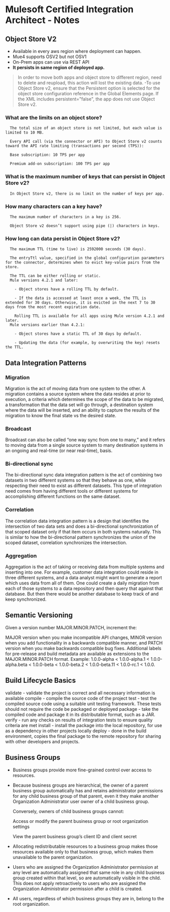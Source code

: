 # Mulesoft Certified Integration Architect - Notes

## Object Store V2
 - Available in every aws region where deployment can happen.
 - Mue4 supports OSV2 but not OSV1
 - On-Prem apps can use via REST API
 - **It persists in same region of deployed app.**
 > In order to move both apps and object store to different region, need to delete and reupload, this action will lost the existing data.
 -To use Object Store v2, ensure that the Persistent option is selected for the object store configuration reference in the Global Elements page. If the XML includes persistent="false", the app does not use Object Store v2.
 
 ### What are the limits on an object store?
      The total size of an object store is not limited, but each value is limited to 10 MB.

      Every API call (via the connector or API) to Object Store v2 counts toward the API rate limiting (transactions per second (TPS)):

      Base subscription: 10 TPS per app

      Premium add-on subscription: 100 TPS per app

 ### What is the maximum number of keys that can persist in Object Store v2?
      In Object Store v2, there is no limit on the number of keys per app.

 ### How many characters can a key have?
      The maximum number of characters in a key is 256.

      Object Store v2 doesn’t support using pipe (|) characters in keys.
 
### How long can data persist in Object Store v2?
      The maximum TTL (time to live) is 2592000 seconds (30 days).

      The entryTtl value, specified in the global configuration parameters for the connector, determines when to evict key-value pairs from the store.

      The TTL can be either rolling or static.
      Mule versions 4.2.1 and later:

        - Object stores have a rolling TTL by default.

        - If the data is accessed at least once a week, the TTL is extended for 30 days. Otherwise, it is evicted in the next 7 to 30 days from the most recent expiration date.

        Rolling TTL is available for all apps using Mule version 4.2.1 and later.
      Mule versions earlier than 4.2.1:

        - Object stores have a static TTL of 30 days by default.

        - Updating the data (for example, by overwriting the key) resets the TTL.
        
## Data Integration Patterns
  ### Migration
  Migration is the act of moving data from one system to the other. A migration contains a source system where the data resides at prior to execution, a criteria which determines the scope of the data to be migrated, a transformation that the data set will go through, a destination system where the data will be inserted, and an ability to capture the results of the migration to know the final state vs the desired state.
  
  ### Broadcast
  Broadcast can also be called “one way sync from one to many,” and it refers to moving data from a single source system to many destination systems in an ongoing and real-time (or near real-time), basis.
  
  ### Bi-directional sync 
  The bi-directional sync data integration pattern is the act of combining two datasets in two different systems so that they behave as one, while respecting their need to exist as different datasets. This type of integration need comes from having different tools or different systems for accomplishing different functions on the same dataset.
  
  ### Correlation
  The correlation data integration pattern is a design that identifies the intersection of two data sets and does a bi-directional synchronization of that scoped dataset only if that item occurs in both systems naturally. This is similar to how the bi-directional pattern synchronizes the union of the scoped dataset, correlation synchronizes the intersection.
 
  ### Aggregation
  Aggregation is the act of taking or receiving data from multiple systems and inserting into one. For example, customer data integration could reside in three different systems, and a data analyst might want to generate a report which uses data from all of them. One could create a daily migration from each of those systems to a data repository and then query that against that database. But then there would be another database to keep track of and keep synchronized.
  
  
## Semantic Versioning
 Given a version number MAJOR.MINOR.PATCH, increment the:

  MAJOR version when you make incompatible API changes,
  MINOR version when you add functionality in a backwards compatible manner, and
  PATCH version when you make backwards compatible bug fixes.
  Additional labels for pre-release and build metadata are available as extensions to the MAJOR.MINOR.PATCH format.
  Example: 1.0.0-alpha < 1.0.0-alpha.1 < 1.0.0-alpha.beta < 1.0.0-beta < 1.0.0-beta.2 < 1.0.0-beta.11 < 1.0.0-rc.1 < 1.0.0.
        
## Build Lifecycle Basics
  validate - validate the project is correct and all necessary information is available
  compile - compile the source code of the project
  test - test the compiled source code using a suitable unit testing framework. These tests should not require the code be packaged or deployed
  package - take the compiled code and package it in its distributable format, such as a JAR.
  verify - run any checks on results of integration tests to ensure quality criteria are met
  install - install the package into the local repository, for use as a dependency in other projects locally
  deploy - done in the build environment, copies the final package to the remote repository for sharing with other developers and projects.
  
## Business Groups
 - Business groups provide more fine-grained control over access to resources.
 - Because business groups are hierarchical, the owner of a parent business group automatically has and retains administrator permissions for any child business group of that parent, even it they make another Organization Administrator user owner of a child business group.

   Conversely, owners of child business groups cannot:

   Access or modify the parent business group or root organization settings

   View the parent business group’s client ID and client secret

- Allocating redistributable resources to a business group makes those resources available only to that business group, which makes them unavailable to the parent organization.
- Users who are assigned the Organization Administrator permission at any level are automatically assigned that same role in any child business group created within that level, so are automatically visible in the child. This does not apply retroactively to users who are assigned the Organization Administrator permission after a child is created.
- All users, regardless of which business groups they are in, belong to the root organization.
